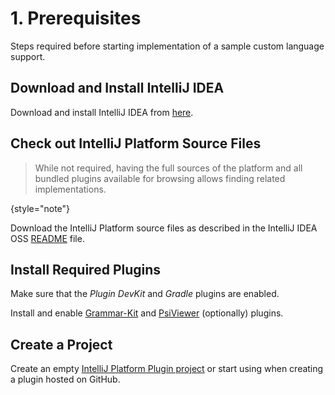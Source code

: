 <!-- Copyright 2000-2023 JetBrains s.r.o. and contributors. Use of this source code is governed by the Apache 2.0 license. -->

# 1. Prerequisites

<link-summary>Steps required before starting implementation of a sample custom language support.</link-summary>

<include from="language_and_filetype.md" element-id="custom_language_tutorial_header"></include>

## Download and Install IntelliJ IDEA

Download and install IntelliJ IDEA from [here](https://www.jetbrains.com/idea/download/).

## Check out IntelliJ Platform Source Files

> While not required, having the full sources of the platform and all bundled plugins available for browsing allows finding related implementations.
>
{style="note"}

Download the IntelliJ Platform source files as described in the IntelliJ IDEA OSS [README](%gh-ic%/README.md) file.

## Install Required Plugins

Make sure that the _Plugin DevKit_ and _Gradle_ plugins are enabled.

<include from="snippets.topic" element-id="pluginDevKitAvailability"/>

Install and enable [Grammar-Kit](https://plugins.jetbrains.com/plugin/6606-grammar-kit) and [PsiViewer](https://plugins.jetbrains.com/plugin/227-psiviewer) (optionally) plugins.

## Create a Project

Create an empty [IntelliJ Platform Plugin project](creating_plugin_project.md) or start using [](plugin_github_template.md) when creating a plugin hosted on GitHub.
